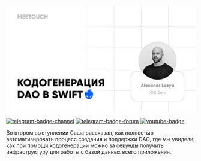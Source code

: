 [![dao-alex](dao-alex.png)](https://www.youtube.com/watch?v=EPl8Z1Np1P4&pp=ygUJc3dpZnQgZGFv)

[![telegram-badge-channel]][telegram-channel-ios]
[![telegram-badge-forum]][telegram-forum-ios]
[![youtube-badge]][youtube-channel]

Во втором выступлении Саша рассказал, как полностью автоматизировать процесс создания и поддержки DAO, где мы увидели, как при помощи кодогенерации можно за секунды получить инфраструктуру для работы с базой данных всего приложения.

[youtube-badge]: https://img.shields.io/badge/YouTube-%23FF0000.svg?style=for-the-badge&logo=YouTube&logoColor=white
[youtube-channel]: https://meetouch.click/9vo

[telegram-badge-channel]: https://img.shields.io/badge/iOS%20Telegram%20Channel-2CA5E0?style=for-the-badge&logo=telegram&logoColor=white
[telegram-badge-forum]: https://img.shields.io/badge/iOS%20Telegram%20Forum-2CA5E0?style=for-the-badge&logo=telegram&logoColor=white
[telegram-channel-ios]: https://meetouch.click/829bd6
[telegram-forum-ios]: https://meetouch.click/e7c2c2